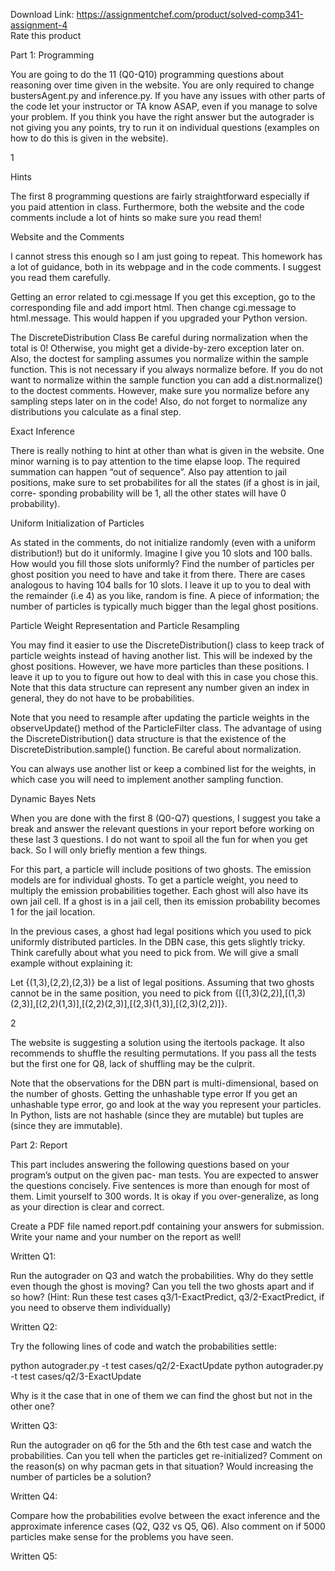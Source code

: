 Download Link: https://assignmentchef.com/product/solved-comp341-assignment-4
<br>
<span class="kksr-muted">Rate this product</span>

Part 1: Programming

You are going to do the 11 (Q0-Q10) programming questions about reasoning over time given in the website. You are only required to change bustersAgent.py and inference.py. If you have any issues with other parts of the code let your instructor or TA know ASAP, even if you manage to solve your problem. If you think you have the right answer but the autograder is not giving you any points, try to run it on individual questions (examples on how to do this is given in the website).

1

Hints

The first 8 programming questions are fairly straightforward especially if you paid attention in class. Furthermore, both the website and the code comments include a lot of hints so make sure you read them!

Website and the Comments

I cannot stress this enough so I am just going to repeat. This homework has a lot of guidance, both in its webpage and in the code comments. I suggest you read them carefully.

Getting an error related to cgi.message If you get this exception, go to the corresponding file and add import html. Then change cgi.message to html.message. This would happen if you upgraded your Python version.

The DiscreteDistribution Class Be careful during normalization when the total is 0! Otherwise, you might get a divide-by-zero exception later on. Also, the doctest for sampling assumes you normalize within the sample function. This is not necessary if you always normalize before. If you do not want to normalize within the sample function you can add a dist.normalize() to the doctest comments. However, make sure you normalize before any sampling steps later on in the code! Also, do not forget to normalize any distributions you calculate as a final step.

Exact Inference

There is really nothing to hint at other than what is given in the website. One minor warning is to pay attention to the time elapse loop. The required summation can happen “out of sequence”. Also pay attention to jail positions, make sure to set probabilites for all the states (if a ghost is in jail, corre- sponding probability will be 1, all the other states will have 0 probability).

Uniform Initialization of Particles

As stated in the comments, do not initialize randomly (even with a uniform distribution!) but do it uniformly. Imagine I give you 10 slots and 100 balls. How would you fill those slots uniformly? Find the number of particles per ghost position you need to have and take it from there. There are cases analogous to having 104 balls for 10 slots. I leave it up to you to deal with the remainder (i.e 4) as you like, random is fine. A piece of information; the number of particles is typically much bigger than the legal ghost positions.

Particle Weight Representation and Particle Resampling

You may find it easier to use the DiscreteDistribution() class to keep track of particle weights instead of having another list. This will be indexed by the ghost positions. However, we have more particles than these positions. I leave it up to you to figure out how to deal with this in case you chose this. Note that this data structure can represent any number given an index in general, they do not have to be probabilities.

Note that you need to resample after updating the particle weights in the observeUpdate() method of the ParticleFilter class. The advantage of using the DiscreteDistribution() data structure is that the existence of the DiscreteDistribution.sample() function. Be careful about normalization.

You can always use another list or keep a combined list for the weights, in which case you will need to implement another sampling function.

Dynamic Bayes Nets

When you are done with the first 8 (Q0-Q7) questions, I suggest you take a break and answer the relevant questions in your report before working on these last 3 questions. I do not want to spoil all the fun for when you get back. So I will only briefly mention a few things.

For this part, a particle will include positions of two ghosts. The emission models are for individual ghosts. To get a particle weight, you need to multiply the emission probabilities together. Each ghost will also have its own jail cell. If a ghost is in a jail cell, then its emission probability becomes 1 for the jail location.

In the previous cases, a ghost had legal positions which you used to pick uniformly distributed particles. In the DBN case, this gets slightly tricky. Think carefully about what you need to pick from. We will give a small example without explaining it:

Let {(1,3),(2,2),(2,3)} be a list of legal positions. Assuming that two ghosts cannot be in the same position, you need to pick from {[(1,3)(2,2)],[(1,3)(2,3)],[(2,2)(1,3)],[(2,2)(2,3)],[(2,3)(1,3)],[(2,3)(2,2)]}.

2

The website is suggesting a solution using the itertools package. It also recommends to shuffle the resulting permutations. If you pass all the tests but the first one for Q8, lack of shuffling may be the culprit.

Note that the observations for the DBN part is multi-dimensional, based on the number of ghosts. Getting the unhashable type error If you get an unhashable type error, go and look at the way you represent your particles. In Python, lists are not hashable (since they are mutable) but tuples are (since they are immutable).

Part 2: Report

This part includes answering the following questions based on your program’s output on the given pac- man tests. You are expected to answer the questions concisely. Five sentences is more than enough for most of them. Limit yourself to 300 words. It is okay if you over-generalize, as long as your direction is clear and correct.

Create a PDF file named report.pdf containing your answers for submission. Write your name and your number on the report as well!

Written Q1:

Run the autograder on Q3 and watch the probabilities. Why do they settle even though the ghost is moving? Can you tell the two ghosts apart and if so how? (Hint: Run these test cases q3/1-ExactPredict, q3/2-ExactPredict, if you need to observe them individually)

Written Q2:

Try the following lines of code and watch the probabilities settle:

python autograder.py -t test cases/q2/2-ExactUpdate python autograder.py -t test cases/q2/3-ExactUpdate

Why is it the case that in one of them we can find the ghost but not in the other one?

Written Q3:

Run the autograder on q6 for the 5th and the 6th test case and watch the probabilities. Can you tell when the particles get re-initialized? Comment on the reason(s) on why pacman gets in that situation? Would increasing the number of particles be a solution?

Written Q4:

Compare how the probabilities evolve between the exact inference and the approximate inference cases (Q2, Q32 vs Q5, Q6). Also comment on if 5000 particles make sense for the problems you have seen.

Written Q5: